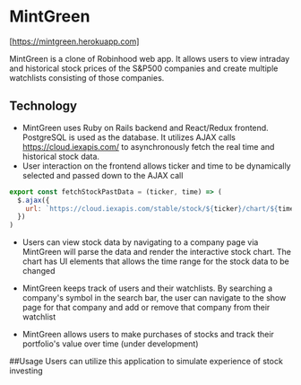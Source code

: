 # MintGreen

[https://mintgreen.herokuapp.com]

MintGreen is a clone of Robinhood web app. It allows users to view intraday and historical stock prices of the S&P500 companies and create multiple watchlists consisting of those companies.

## Technology

* MintGreen uses Ruby on Rails backend and React/Redux frontend. PostgreSQL is used as the database. 
It utilizes AJAX calls https://cloud.iexapis.com/ to asynchronously fetch the real time and historical stock data. 
* User interaction on the frontend allows ticker and time to be dynamically selected and passed down to the AJAX call
```javascript
export const fetchStockPastData = (ticker, time) => (
  $.ajax({
    url: `https://cloud.iexapis.com/stable/stock/${ticker}/chart/${time}?token=${iexApiKey}`
  })
)
```

* Users can view stock data by navigating to a company page via MintGreen will parse the data and render the interactive stock chart. The chart has UI elements that allows the time range for the stock data to be changed



* MintGreen keeps track of users and their watchlists. By searching a company's symbol in the search bar, the user can navigate to the show page for that company and add or remove that company from their watchlist

* MintGreen allows users to make purchases of stocks and track their portfolio's value over time (under development)


##Usage
Users can utilize this application to simulate experience of stock investing



